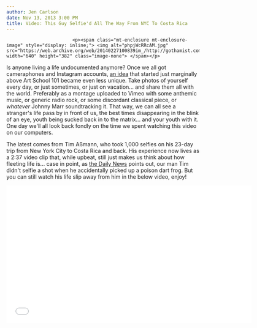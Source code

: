 ```yaml
---
author: Jen Carlson
date: Nov 13, 2013 3:00 PM
title: Video: This Guy Selfie'd All The Way From NYC To Costa Rica
---
```



                            
                            
                            
                            <p><span class="mt-enclosure mt-enclosure-image" style="display: inline;"> <img alt="phpjWcRRcAM.jpg" src="https://web.archive.org/web/20140227100839im_/http://gothamist.com/attachments/arts_jen/phpjWcRRcAM.jpg" width="640" height="382" class="image-none"> </span></p>

<p>Is anyone living a life undocumented anymore? Once we all got cameraphones and Instagram accounts, <a href="https://web.archive.org/web/20140227100839/http://noahkalina.com/36/44#2">an idea</a> that started just marginally above Art School 101 became even less unique. Take photos of yourself every day, or just sometimes, or just on vacation... and share them all with the world. Preferably as a montage uploaded to Vimeo with some anthemic music, or generic radio rock, or some discordant classical piece, or <em>whatever</em> Johnny Marr soundtracking it. That way, we can all see a stranger&apos;s life pass by in front of us, the best times disappearing in the blink of an eye, youth being sucked back in to the matrix... and your youth with it. One day we&apos;ll all look back fondly on the time we spent watching this video on our computers.</p>

<p>The latest comes from Tim A&#xDF;mann, who took 1,000 selfies on his 23-day trip from New York City to Costa Rica and back. His experience now lives as a 2:37 video clip that, while upbeat, still just makes us think about how fleeting life is... case in point, as <a href="https://web.archive.org/web/20140227100839/http://www.nydailynews.com/news/national/man-documents-vacation-1-000-selfies-turned-video-article-1.1515487#ixzz2kYRhM2pZ">the Daily News</a> points out, our man Tim didn&apos;t selfie a shot when he accidentally picked up a poison dart frog. But you can still watch his life slip away from him in the below video, enjoy!</p>

<p><iframe src="//web.archive.org/web/20140227100839if_/http://player.vimeo.com/video/78820771" width="640" height="360" frameborder="0" webkitallowfullscreen="" mozallowfullscreen="" allowfullscreen></iframe> </p><p></p>
                            
                            
                            